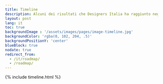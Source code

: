 ```yaml
---
title: Timeline
description: Alcuni dei risultati che Designers Italia ha raggiunto negli ultimi anni.
layout: post
lang: it
toc: true
backgroundImage : '/assets/images/pages/image-timeline.jpg'
backgroundColor: 'rgba(0, 102, 204, .5)'
backgroundPositionY: 'center'
blueBlock: true
nodate: true
redirect_from:
  - /it/roadmap/
  - /roadmap/
---
```

{% include timeline.html %}
